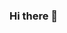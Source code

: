 ### Hi there 👋

<!--
**SachaLucky/sachalucky** is a ✨ _special_ ✨ repository because its `README.md` (this file) appears on your GitHub profile.

Here are some ideas to get you started:

-Hi! It's SachaLucky! I learn HTML, CSS, Python!
